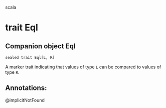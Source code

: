 scala
# trait Eql

## Companion object Eql

<pre><code class="language-scala" >sealed trait Eql[L, R]</pre></code>
A marker trait indicating that values of type `L` can be compared to values of type `R`.

## Annotations:
@implicitNotFound 
